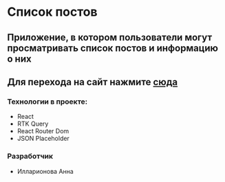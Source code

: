 # Список постов

## Приложение, в котором пользователи могут просматривать список постов и информацию о них

## Для перехода на сайт нажмите [сюда](https://posts-list-with-jsonplaceholder.netlify.app)

### Технологии в проекте:

- React
- RTK Query
- React Router Dom
- JSON Placeholder

### Разработчик

- Илларионова Анна
